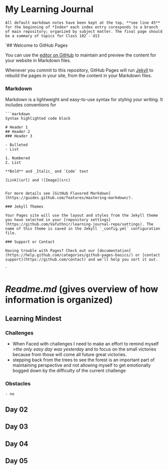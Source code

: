 # My Learning Journal

```
All default markdown notes have been kept at the top, **see line 45** for the beginning of *Index* each index entry coresponds to a branch of main repository; organized by subject matter. The final page should be a summary of topics for Class 102`-`d13
```
`## Welcome to GitHub Pages

You can use the [editor on GitHub](https://github.com/Vafuthnir/learning-journal-repo/edit/master/README.md) to maintain and preview the content for your website in Markdown files.

Whenever you commit to this repository, GitHub Pages will run [Jekyll](https://jekyllrb.com/) to rebuild the pages in your site, from the content in your Markdown files.

### Markdown

Markdown is a lightweight and easy-to-use syntax for styling your writing. It includes conventions for
```
```markdown
Syntax highlighted code block

# Header 1
## Header 2
### Header 3

- Bulleted
- List

1. Numbered
2. List

**Bold** and _Italic_ and `Code` text

[Link](url) and ![Image](src)


For more details see [GitHub Flavored Markdown](https://guides.github.com/features/mastering-markdown/).

### Jekyll Themes

Your Pages site will use the layout and styles from the Jekyll theme you have selected in your [repository settings](https://github.com/Vafuthnir/learning-journal-repo/settings). The name of this theme is saved in the Jekyll `_config.yml` configuration file.

### Support or Contact

Having trouble with Pages? Check out our [documentation](https://help.github.com/categories/github-pages-basics/) or [contact support](https://github.com/contact) and we’ll help you sort it out.
```
`

# *Readme.md* (gives overview of how information is organized)
## Learning Mindest
### Challenges
   
   - When Faced with challenges I need to make an effort to remind myself >*the only easy day was yesterday* and to focus on the small victories because from those will come all future great victories. 
   - stepping back from the trees to see the forest is an important part of maintaining perspective and not allowing myself to get emotionally bogged down by the difficulty of the current challenge
   
### Obstacles
    - no
   
   
## Day 02
## Day 03
## Day 04
## Day 05

